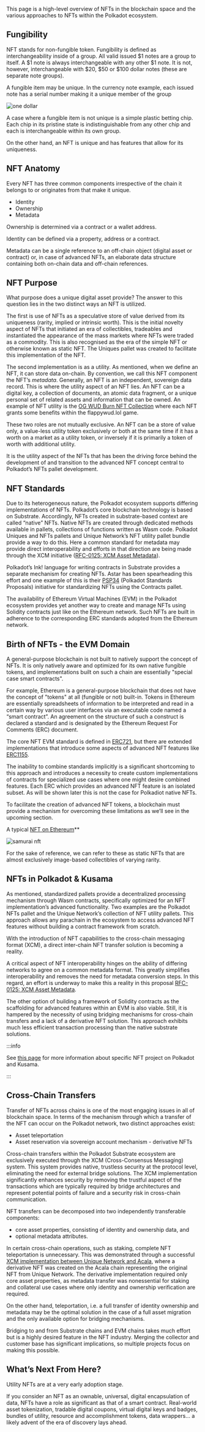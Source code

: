 
This page is a high-level overview of NFTs in the blockchain space and the various approaches to NFTs within the Polkadot ecosystem.

## Fungibility

NFT stands for non-fungible token. Fungibility is defined as interchangeability inside of a group. All valid issued $1 notes are a group to itself. A $1 note is always interchangeable with any other $1 note. It is not, however, interchangeable with $20, $50 or $100 dollar notes (these are separate note groups).

A fungible item may be unique. In the currency note example, each issued note has a serial number making it a unique member of the group

![one dollar](https://www.investopedia.com/thmb/Nr-RLORu5CX_lIWZfLmV5X0eIrc=/613x345/smart/filters:no_upscale%28%29/Clipboard01-d20f6eb9351e4f36a46e11fd87b53b2d.jpg)

A case where a fungible item is not unique is a simple plastic betting chip. Each chip in its pristine state is indistinguishable from any other chip and each is interchangeable within its own group.

On the other hand, an NFT is unique and has features that allow for its uniqueness.

## NFT Anatomy

Every NFT has three common components irrespective of the chain it belongs to or originates from that make it unique.

- Identity
- Ownership
- Metadata

Ownership is determined via a contract or a wallet address.

Identity can be defined via a property, address or a contract.

Metadata can be a single reference to an off-chain object (digital asset or contract) or, in case of advanced NFTs, an elaborate data structure containing both on-chain data and off-chain references.

## NFT Purpose

What purpose does a unique digital asset provide? The answer to this question lies in the two distinct ways an NFT is utilized.

The first is use of NFTs as a speculative store of value derived from its uniqueness (rarity, implied or intrinsic worth). This is the initial novelty aspect of NFTs that initiated an era of collectibles, tradeables and instantiated the appearance of the mass markets where NFTs were traded as a commodity. This is also recognised as the era of the simple NFT or otherwise known as static NFT. The Uniques pallet was created to facilitate this implementation of the NFT.

The second implementation is as a utility. As mentioned, when we define an NFT, it can store data on-chain. By convention, we call this NFT component the NFT’s _metadata_. Generally, an NFT is an independent, sovereign data record. This is where the utility aspect of an NFT lies. An NFT can be a digital key, a collection of documents, an atomic data fragment, or a unique personal set of related assets and information that can be owned. An example of NFT utility is the [OG WUD Burn NFT Collection](https://kodadot.xyz/ahp/collection/244) where each NFT grants some benefits within the flappywud.lol game.

These two roles are not mutually exclusive. An NFT can be a store of value only, a value-less utility token exclusively or both at the same time if it has a worth on a market as a utility token, or inversely if it is primarily a token of worth with additional utility.

It is the utility aspect of the NFTs that has been the driving force behind the development of and transition to the advanced NFT concept central to Polkadot’s NFTs pallet development.

## NFT Standards

Due to its heterogeneous nature, the Polkadot ecosystem supports differing implementations of NFTs. Polkadot’s core blockchain technology is based on Substrate. Accordingly, NFTs created in substrate-based context are called “native” NFTs. Native NFTs are created through dedicated methods available in pallets, collections of functions written as Wasm code. Polkadot Uniques and NFTs pallets and Unique Network’s NFT utility pallet bundle provide a way to do this. Here a common standard for metadata may provide direct interoperability and efforts in that direction are being made through the XCM initiative ([RFC-0125: XCM Asset Metadata](https://polkadot-fellows.github.io/RFCs/approved/0125-xcm-asset-metadata.html#rfc-0125-xcm-asset-metadata)).

Polkadot’s Ink! language for writing contracts in Substrate provides a separate mechanism for creating NFTs. Astar has been spearheading this effort and one example of this is their [PSP34](https://github.com/w3f/PSPs/blob/master/PSPs/psp-34.md) (Polkadot Standards Proposals) initiative for standardizing NFTs using the Contracts pallet.

The availability of Ethereum Virtual Machines (EVM) in the Polkadot ecosystem provides yet another way to create and manage NFTs using Solidity contracts just like on the Ethereum network. Such NFTs are built in adherence to the corresponding ERC standards adopted from the Ethereum network.

## Birth of NFTs - the EVM Domain

A general-purpose blockchain is not built to natively support the concept of NFTs. It is only natively aware and optimized for its own native fungible tokens, and implementations built on such a chain are essentially "special case smart contracts".

For example, Ethereum is a general-purpose blockchain that does not have the concept of "tokens" at all (fungible or not) built-in. Tokens in Ethereum are essentially spreadsheets of information to be interpreted and read in a certain way by various user interfaces via an executable code named a “smart contract”. An agreement on the structure of such a construct is declared a standard and is designated by the Ethereum Request For Comments (ERC) document.

The core NFT EVM standard is defined in [ERC721](https://eips.ethereum.org/EIPS/eip-721), but there are extended implementations that introduce some aspects of advanced NFT features like [ERC1155](https://ethereum.org/en/developers/docs/standards/tokens/erc-1155/).

The inability to combine standards implicitly is a significant shortcoming to this approach and introduces a necessity to create custom implementations of contracts for specialized use cases where one might desire combined features. Each ERC which provides an advanced NFT feature is an isolated subset. As will be shown later this is not the case for Polkadiot native NFTs.

To facilitate the creation of advanced NFT tokens, a blockchain must provide a mechanism for overcoming these limitations as we’ll see in the upcoming section.

A typical [NFT on Ethereum](https://opensea.io/assets/ethereum/0x2127fe7ffce4380459cced92f2d4793f3af094a4/12598)[​](https://wiki.polkadot.network/docs/learn-nft#a-typical-nft-on-ethereum)\*\*

![samurai nft](../assets/nft/samurai.png)

For the sake of reference, we can refer to these as static NFTs that are almost exclusively image-based collectibles of varying rarity.

## NFTs in Polkadot & Kusama

As mentioned, standardized pallets provide a decentralized processing mechanism through Wasm contracts, specifically optimized for an NFT implementation’s advanced functionality. Two examples are the Polkadot NFTs pallet and the Unique Network’s collection of NFT utility pallets. This approach allows any parachain in the ecosystem to access advanced NFT features without building a contract framework from scratch.

With the introduction of NFT capabilities to the cross-chain messaging format (XCM), a direct inter-chain NFT transfer solution is becoming a reality.

A critical aspect of NFT interoperability hinges on the ability of differing networks to agree on a common metadata format. This greatly simplifies interoperability and removes the need for metadata conversion steps. In this regard, an effort is underway to make this a reality in this proposal [RFC-0125: XCM Asset Metadata](https://polkadot-fellows.github.io/RFCs/approved/0125-xcm-asset-metadata.html#rfc-0125-xcm-asset-metadata).

The other option of building a framework of Solidity contracts as the scaffolding for advanced features within an EVM is also viable. Still, it is hampered by the necessity of using bridging mechanisms for cross-chain transfers and a lack of a derivative NFT solution. This approach exhibits much less efficient transaction processing than the native substrate solutions.

:::info

See [this page](./learn-nft-projects.md) for more information about specific NFT project on Polkadot and Kusama.

:::

## Cross-Chain Transfers

Transfer of NFTs across chains is one of the most engaging issues in all of blockchain space. In terms of the mechanism through which a transfer of the NFT can occur on the Polkadot network, two distinct approaches exist:

- Asset teleportation
- Asset reservation via sovereign account mechanism - derivative NFTs

Cross-chain transfers within the Polkadot Substrate ecosystem are exclusively executed through the XCM (Cross-Consensus Messaging) system. This system provides native, trustless security at the protocol level, eliminating the need for external bridge solutions. The XCM implementation significantly enhances security by removing the trustful aspect of the transactions which are typically required by bridge architectures and represent potential points of failure and a security risk in cross-chain communication.

NFT transfers can be decomposed into two independently transferable components:

- core asset properties, consisting of identity and ownership data, and
- optional metadata attributes.

In certain cross-chain operations, such as staking, complete NFT teleportation is unnecessary. This was demonstrated through a successful [XCM implementation between Unique Network and Acala](https://unique.network/blog/unique-network-cross-chain-nft-proof-of-concept-is-here/), where a derivative NFT was created on the Acala chain representing the original NFT from Unique Network. The derivative implementation required only core asset properties, as metadata transfer was nonessential for staking and collateral use cases where only identity and ownership verification are required.

On the other hand, teleportation, i.e. a full transfer of identity ownership and metadata may be the optimal solution in the case of a full asset migration and the only available option for bridging mechanisms.

Bridging to and from Substrate chains and EVM chains takes much effort but is a highly desired feature in the NFT industry. Merging the collector and customer base has significant implications, so multiple projects focus on making this possible.

## What’s Next From Here?

Utility NFTs are at a very early adoption stage.

If you consider an NFT as an ownable, universal, digital encapsulation of data, NFTs have a role as significant as that of a smart contract. Real-world asset tokenization, tradable digital coupons, virtual digital keys and badges, bundles of utility, resource and accomplishment tokens, data wrappers…  a likely advent of the era of discovery lays ahead.
